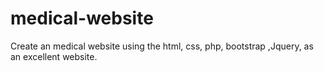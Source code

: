 # medical-website
Create an medical website using the html, css, php, bootstrap ,Jquery, as an excellent website.
